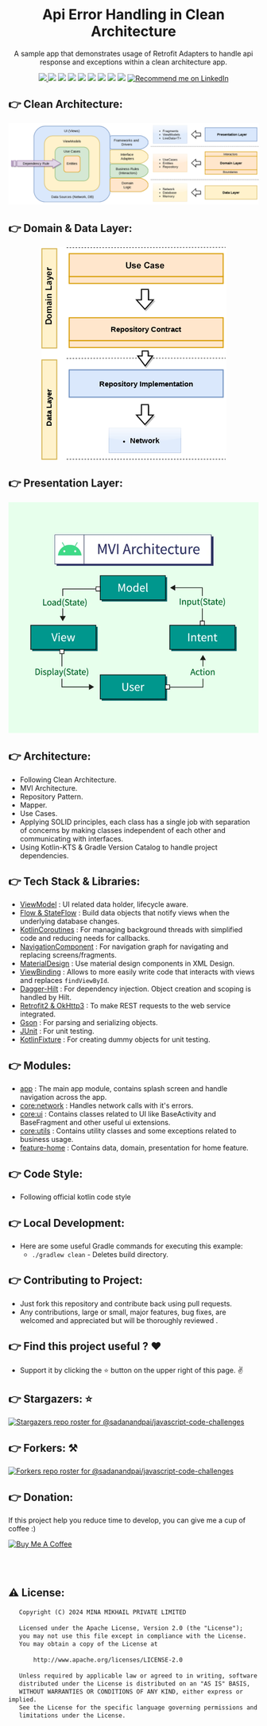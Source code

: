 <h1 align="center">
Api Error Handling in Clean Architecture 
</h1>

<p align="center">
A sample app that demonstrates usage of Retrofit Adapters to handle api response and exceptions within a clean architecture app.
</p>

<div align="center">
<a name="code_factor" href="https://www.codefactor.io/repository/github/mina-mikhail/Network-Error-Handling">
  <img src="https://www.codefactor.io/repository/github/mina-mikhail/Network-Error-Handling/badge?style=for-the-badge">
</a>  
<a name="platform">
  <img src="https://img.shields.io/badge/Platform-Android-success?style=for-the-badge">
</a>
<a name="language">
  <img src="https://img.shields.io/badge/Language-Kotlin---?style=for-the-badge">
</a>
<a name="stars">
  <img src="https://img.shields.io/github/stars/Mina-Mikhail/Network-Error-Handling?style=for-the-badge"></a>
<a name="forks">
  <img src="https://img.shields.io/github/forks/Mina-Mikhail/Network-Error-Handling?logoColor=green&style=for-the-badge">
</a>
<a name="contributions">
  <img src="https://img.shields.io/github/contributors/Mina-Mikhail/Network-Error-Handling?logoColor=green&style=for-the-badge">
</a>
<a name="last_commit">
  <img src="https://img.shields.io/github/last-commit/Mina-Mikhail/Network-Error-Handling?style=for-the-badge">
</a>
<a name="issues">
  <img src="https://img.shields.io/github/issues-raw/Mina-Mikhail/Network-Error-Handling?style=for-the-badge">
</a>
<a name="license">
  <img src="https://img.shields.io/github/license/sadanandpai/javascript-code-challenges?style=for-the-badge">
</a>
<a name="linked_in" href="https://www.linkedin.com/in/minasamirgerges/">
  <img src="https://img.shields.io/badge/Support-Recommed%2FEndorse%20me%20on%20Linkedin-yellow?style=for-the-badge&logo=linkedin" alt="Recommend me on LinkedIn"/>
</a>
</div>


:point_right: Clean Architecture:
-----------------
<div align="center">
<img src="https://github.com/Mina-Mikhail/Network-Error-Handling/blob/3a3ae1a6eccdd743936167713d9b4a3f09dc578f/images/img_architecture.png">
</div>


:point_right: Domain & Data Layer:
-----------------
<div align="center">
<img src="https://github.com/Mina-Mikhail/Network-Error-Handling/blob/3a3ae1a6eccdd743936167713d9b4a3f09dc578f/images/img_data_layer.png">
</div>


:point_right: Presentation Layer:
-----------------
<div align="center">
<img src="https://github.com/Mina-Mikhail/Network-Error-Handling/blob/3a3ae1a6eccdd743936167713d9b4a3f09dc578f/images/img_ui_layer.png">
</div>


:point_right: Architecture:
-----------------
- Following Clean Architecture.
- MVI Architecture.
- Repository Pattern.
- Mapper.
- Use Cases.
- Applying SOLID principles, each class has a single job with separation of concerns by making classes independent
  of each other and communicating with interfaces.
- Using Kotlin-KTS & Gradle Version Catalog to handle project dependencies.


:point_right: Tech Stack & Libraries:
-----------------
- [ViewModel](https://developer.android.com/topic/libraries/architecture/viewmodel) : UI related data holder, lifecycle aware.
- [Flow & StateFlow](https://developer.android.com/kotlin/flow) : Build data objects that notify views when the underlying database changes.
- [KotlinCoroutines](https://developer.android.com/kotlin/coroutines) : For managing background threads with simplified code and reducing needs for callbacks.
- [NavigationComponent](https://developer.android.com/guide/navigation) : For navigation graph for navigating and replacing screens/fragments.
- [MaterialDesign](https://m2.material.io/develop/android) : Use material design components in XML Design.
- [ViewBinding](https://developer.android.com/topic/libraries/view-binding) : Allows to more easily write code that interacts with views and replaces ```findViewById```.
- [Dagger-Hilt](https://developer.android.com/training/dependency-injection/hilt-android) : For dependency injection. Object creation and scoping is handled by Hilt.
- [Retrofit2 & OkHttp3](https://square.github.io/retrofit/) : To make REST requests to the web service integrated.
- [Gson](https://github.com/google/gson) : For parsing and serializing objects.
- [JUnit](https://developer.android.com/training/testing/local-tests) : For unit testing.
- [KotlinFixture](https://github.com/Mina-Mikhail/kotlinFixture) : For creating dummy objects for unit testing.


:point_right: Modules:
-----------------
- [app](https://github.com/Mina-Mikhail/Network-Error-Handling/tree/main/app) : The main app module, contains splash screen and handle navigation across the app.
- [core:network](https://github.com/Mina-Mikhail/Network-Error-Handling/tree/main/core/network) : Handles network calls with it's errors.
- [core:ui](https://github.com/Mina-Mikhail/Network-Error-Handling/tree/main/core/ui) : Contains classes related to UI like BaseActivity and BaseFragment and other useful ui extensions.
- [core:utils](https://github.com/Mina-Mikhail/Network-Error-Handling/tree/main/core/utils) : Contains utility classes and some exceptions related to business usage.
- [feature-home](https://github.com/Mina-Mikhail/Network-Error-Handling/tree/main/feature-home) : Contains data, domain, presentation for home feature.


:point_right: Code Style:
-----------
- Following official kotlin code style


:point_right: Local Development:
-----------
- Here are some useful Gradle commands for executing this example:
  - `./gradlew clean` - Deletes build directory.


:point_right: Contributing to Project:
-----------
- Just fork this repository and contribute back using pull requests.
- Any contributions, large or small, major features, bug fixes, are welcomed and appreciated but
  will be thoroughly reviewed .


:point_right: Find this project useful ? :heart:
-----------
- Support it by clicking the :star: button on the upper right of this page. :v:


:point_right: Stargazers: :star:
-----------
[![Stargazers repo roster for @sadanandpai/javascript-code-challenges](https://reporoster.com/stars/Mina-Mikhail/Network-Error-Handling)](https://github.com/Mina-Mikhail/Network-Error-Handling/stargazers)


:point_right: Forkers: :hammer_and_pick:
-----------
[![Forkers repo roster for @sadanandpai/javascript-code-challenges](https://reporoster.com/forks/Mina-Mikhail/Network-Error-Handling)](https://github.com/Mina-Mikhail/Network-Error-Handling/network/members)


:point_right: Donation:
-----------
If this project help you reduce time to develop, you can give me a cup of coffee :)

<a href="https://www.buymeacoffee.com/mina.mikhail" target="_blank"><img src="https://bmc-cdn.nyc3.digitaloceanspaces.com/BMC-button-images/custom_images/orange_img.png" alt="Buy Me A Coffee" style="height: auto !important;width: auto !important;" ></a>

<br>
<br>

:warning: License:
--------

```
   Copyright (C) 2024 MINA MIKHAIL PRIVATE LIMITED

   Licensed under the Apache License, Version 2.0 (the "License");
   you may not use this file except in compliance with the License.
   You may obtain a copy of the License at

       http://www.apache.org/licenses/LICENSE-2.0

   Unless required by applicable law or agreed to in writing, software
   distributed under the License is distributed on an "AS IS" BASIS,
   WITHOUT WARRANTIES OR CONDITIONS OF ANY KIND, either express or implied.
   See the License for the specific language governing permissions and
   limitations under the License.
```
